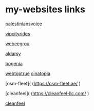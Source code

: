 # my-websites links
[palestiniansvoice](
https://palestiniansvoice.com/)

[vipcityrides](
https://vipcityrides.com/)

[webeegrou](
https://webeegroup.com/)

[aldarsy](
https://aldarsy.com/
)

[bogenia](
https://bogenia.com.sa/
)

[webtoptrue](
https://webtoptrue.com/
)
[cinatopia](
https://cinatopia.com/
)

[osm-fleet](
(https://osm-fleet.ae/
)

[cleanfeel](
(https://cleanfeel-llc.com/
)


[cleanfeel](
https://aldahabioil.com/
)


















